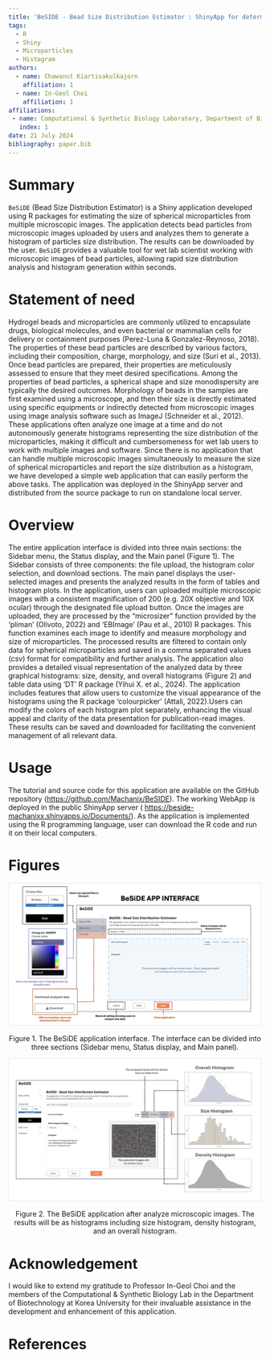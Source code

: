 ```yaml
---
title: 'BeSIDE - Bead Size Distribution Estimator : ShinyApp for determination size of microparticles from microscopic images'
tags:
  - R
  - Shiny
  - Microparticles
  - Histogram
authors:
  - name: Chawanut Kiartisakulkajorn
    affiliation: 1
  - name: In-Geol Choi
    affiliation: 1
affiliations:
 - name: Computational & Synthetic Biology Laboratory, Department of Biotechnology, College of Life Science and Biotechnology, Korea University
   index: 1
date: 21 July 2024
bibliography: paper.bib
---
```


# Summary
`BeSiDE` (Bead Size Distribution Estimator) is a Shiny application developed using R packages for estimating the size of spherical microparticles from multiple microscopic images. The application detects bead particles from microscopic images uploaded by users and analyzes them to generate a histogram of particles size distribution. The results can be downloaded by the user. `BeSiDE` provides a valuable tool for wet lab scientist working with microscopic images of bead particles, allowing rapid size distribution analysis and histogram generation within seconds.

# Statement of need
Hydrogel beads and microparticles are commonly utilized to encapsulate drugs, biological molecules, and even bacterial or mammalian cells for delivery or containment purposes (Perez-Luna & Gonzalez-Reynoso, 2018). The properties of these bead particles are described by various factors, including their composition, charge, morphology, and size (Suri et al., 2013). Once bead particles are prepared, their properties are meticulously assessed to ensure that they meet desired specifications. Among the properties of bead particles, a spherical shape and size monodispersity are typically the desired outcomes. Morphology of beads in the samples are first examined using a microscope, and then their size is directly estimated using specific equipments or indirectly detected from microscopic images using image analysis software such as ImageJ (Schneider et al., 2012). These applications often analyze one image at a time and do not autonomously generate histograms representing the size distribution of the microparticles, making it difficult and cumbersomeness for wet lab users to work with multiple images and software. Since there is no application that can handle multiple microscopic images simultaneously to measure the size of spherical microparticles and report the size distribution as a histogram, we have developed a simple web application that can easily perform the above tasks. The application was deployed in the ShinyApp server and distributed from the source package to run on standalone local server.

# Overview
The entire application interface is divided into three main sections: the Sidebar menu, the Status display, and the Main panel (Figure 1). The Sidebar consists of three components: the file upload, the histogram color selection, and  download sections. The main panel displays the user-selected images and presents the analyzed results in the form of tables and histogram plots.  In the application, users can uploaded multiple microscopic images with a consistent magnification of 200 (e.g. 20X objective and 10X ocular) through the designated file upload button. Once the images are uploaded, they are processed by the “microsizer” function provided by the ‘pliman’ (Olivoto, 2022) and ‘EBImage’ (Pau et al., 2010) R packages. This function examines each image to identify and measure morphology and size of microparticles. The processed results are filtered to contain only data for spherical microparticles and saved in a comma separated values (csv) format for compatibility and further analysis. The application also provides a detailed visual representation of the analyzed data by three graphical histograms: size, density, and overall histograms (Figure 2) and table data using  ‘DT’ R package (Yihui X. et al., 2024). The application includes features that allow users to customize the visual appearance of the histograms using the R package ‘colourpicker’ (Attali, 2022).Users can modify the colors of each histogram plot separately, enhancing the visual appeal and clarity of the data presentation for publication-read images. These results can be saved and downloaded for facilitating the convenient management of all relevant data.

# Usage
The tutorial and source code for this application are available on the GitHub repository (https://github.com/Machanix/BeSIDE). The working WebApp is deployed in the public ShinyApp server ( https://beside-machanixx.shinyapps.io/Documents/). As the application is implemented using the R programming language, user can download the R code and run it on their local computers.

# Figures

![\label{fig:Fig1}](BeSiDE_Appinterface.png)
<div align="center"> Figure 1. The BeSiDE application interface. The interface can be divided into three sections (Sidebar menu, Status display, and Main panel). </div>

![\label{fig:Fig2}](BeSiDE_resultDP.png)
<div align="center"> Figure 2. The BeSiDE application after analyze microscopic images. The results will be as histograms including size histogram, density histogram, and an overall histogram. </div>

# Acknowledgement
I would like to extend my gratitude to Professor In-Geol Choi and the members of the Computational & Synthetic Biology Lab in the Department of Biotechnology at Korea University for their invaluable assistance in the development and enhancement of this application.

# References

